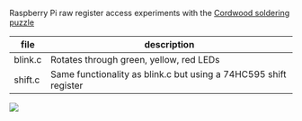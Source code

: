 Raspberry Pi raw register access experiments with the [Cordwood soldering puzzle](https://boldport.com/shop/cordwood-puzzle-1)

| file | description |
|------|-------------|
| blink.c | Rotates through green, yellow, red LEDs|
| shift.c | Same functionality as blink.c but using a 74HC595 shift register |

![](./media/cordwood.gif)

